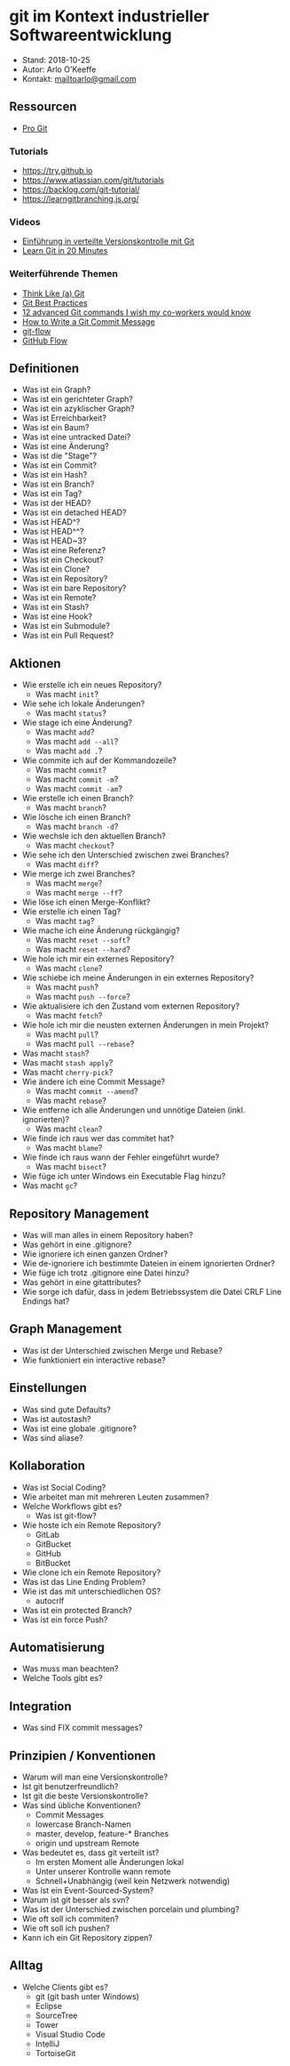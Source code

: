 # git im Kontext industrieller Softwareentwicklung

*   Stand: 2018-10-25
*   Autor: Arlo O'Keeffe
*   Kontakt: mailtoarlo@gmail.com

## Ressourcen

*   [Pro Git](https://git-scm.com/book/en/v2)

### Tutorials

*   https://try.github.io
*   https://www.atlassian.com/git/tutorials
*   https://backlog.com/git-tutorial/
*   https://learngitbranching.js.org/

### Videos

*   [Einführung in verteilte Versionskontrolle mit Git
    ](https://www.youtube.com/watch?v=mPWMtyKYFUI)
*   [Learn Git in 20 Minutes](https://www.youtube.com/watch?v=Y9XZQO1n_7c)

### Weiterführende Themen

*   [Think Like (a) Git](http://think-like-a-git.net/)
*   [Git Best Practices](http://sethrobertson.github.io/GitBestPractices/)
*   [12 advanced Git commands I wish my co-workers would know
    ](http://www.askaswiss.com/2016/01/12-useful-advanced-git-commands.html)
*   [How to Write a Git Commit Message
    ](https://chris.beams.io/posts/git-commit/)
*   [git-flow](https://nvie.com/posts/a-successful-git-branching-model/)
*   [GitHub Flow](https://guides.github.com/introduction/flow/)

## Definitionen

*   Was ist ein Graph?
*   Was ist ein gerichteter Graph?
*   Was ist ein azyklischer Graph?
*   Was ist Erreichbarkeit?
*   Was ist ein Baum?
*   Was ist eine untracked Datei?
*   Was ist eine Änderung?
*   Was ist die "Stage"?
*   Was ist ein Commit?
*   Was ist ein Hash?
*   Was ist ein Branch?
*   Was ist ein Tag?
*   Was ist der HEAD?
*   Was ist ein detached HEAD?
*   Was ist HEAD^?
*   Was ist HEAD^^?
*   Was ist HEAD~3?
*   Was ist eine Referenz?
*   Was ist ein Checkout?
*   Was ist ein Clone?
*   Was ist ein Repository?
*   Was ist ein bare Repository?
*   Was ist ein Remote?
*   Was ist ein Stash?
*   Was ist eine Hook?
*   Was ist ein Submodule?
*   Was ist ein Pull Request?

## Aktionen

*   Wie erstelle ich ein neues Repository?
    *   Was macht `init`?
*   Wie sehe ich lokale Änderungen?
    *   Was macht `status`?
*   Wie stage ich eine Änderung?
    *   Was macht `add`?
    *   Was macht `add --all`?
    *   Was macht `add .`?
*   Wie commite ich auf der Kommandozeile?
    *   Was macht `commit`?
    *   Was macht `commit -m`?
    *   Was macht `commit -am`?
*   Wie erstelle ich einen Branch?
    *   Was macht `branch`?
*   Wie lösche ich einen Branch?
    *   Was macht `branch -d`?
*   Wie wechsle ich den aktuellen Branch?
    *   Was macht `checkout`?
*   Wie sehe ich den Unterschied zwischen zwei Branches?
    *   Was macht `diff`?
*   Wie merge ich zwei Branches?
    *   Was macht `merge`?
    *   Was macht `merge --ff`?
*   Wie löse ich einen Merge-Konflikt?
*   Wie erstelle ich einen Tag?
    *   Was macht `tag`?
*   Wie mache ich eine Änderung rückgängig?
    *   Was macht `reset --soft`?
    *   Was macht `reset --hard`?
*   Wie hole ich mir ein externes Repository?
    *   Was macht `clone`?
*   Wie schiebe ich meine Änderungen in ein externes Repository?
    *   Was macht `push`?
    *   Was macht `push --force`?
*   Wie aktualisiere ich den Zustand vom externen Repository?
    *   Was macht `fetch`?
*   Wie hole ich mir die neusten externen Änderungen in mein Projekt?
    *   Was macht `pull`?
    *   Was macht `pull --rebase`?
*   Was macht `stash`?
*   Was macht `stash apply`?
*   Was macht `cherry-pick`?
*   Wie ändere ich eine Commit Message?
    *   Was macht `commit --amend`?
    *   Was macht `rebase`?
*   Wie entferne ich alle Änderungen und unnötige Dateien (inkl. ignorierten)?
    *   Was macht `clean`?
*   Wie finde ich raus wer das commitet hat?
    *   Was macht `blame`?
*   Wie finde ich raus wann der Fehler eingeführt wurde?
    *   Was macht `bisect`?
*   Wie füge ich unter Windows ein Executable Flag hinzu?
*   Was macht `gc`?

## Repository Management

*   Was will man alles in einem Repository haben?
*   Was gehört in eine .gitignore?
*   Wie ignoriere ich einen ganzen Ordner?
*   Wie de-ignoriere ich bestimmte Dateien in einem ignorierten Ordner?
*   Wie füge ich trotz .gitignore eine Datei hinzu?
*   Was gehört in eine gitattributes?
*   Wie sorge ich dafür, dass in jedem Betriebssystem die Datei CRLF Line
    Endings hat?

## Graph Management

*   Was ist der Unterschied zwischen Merge und Rebase?
*   Wie funktioniert ein interactive rebase?

## Einstellungen

*   Was sind gute Defaults?
*   Was ist autostash?
*   Was ist eine globale .gitignore?
*   Was sind aliase?

## Kollaboration

*   Was ist Social Coding?
*   Wie arbeitet man mit mehreren Leuten zusammen?
*   Welche Workflows gibt es?
    *   Was ist git-flow?
*   Wie hoste ich ein Remote Repository?
    *   GitLab
    *   GitBucket
    *   GitHub
    *   BitBucket
*   Wie clone ich ein Remote Repository?
*   Was ist das Line Ending Problem?
*   Wie ist das mit unterschiedlichen OS?
    *   autocrlf
*   Was ist ein protected Branch?
*   Was ist ein force Push?

## Automatisierung

*   Was muss man beachten?
*   Welche Tools gibt es?

## Integration

*   Was sind FIX commit messages?

## Prinzipien / Konventionen

*   Warum will man eine Versionskontrolle?
*   Ist git benutzerfreundlich?
*   Ist git die beste Versionskontrolle?
*   Was sind übliche Konventionen?
    *   Commit Messages
    *   lowercase Branch-Namen
    *   master, develop, feature-* Branches
    *   origin und upstream Remote
*   Was bedeutet es, dass git verteilt ist?
    *   Im ersten Moment alle Änderungen lokal
    *   Unter unserer Kontrolle wann remote
    *   Schnell+Unabhängig (weil kein Netzwerk notwendig)
*   Was ist ein Event-Sourced-System?
*   Warum ist git besser als svn?
*   Was ist der Unterschied zwischen porcelain und plumbing?
*   Wie oft soll ich commiten?
*   Wie oft soll ich pushen?
*   Kann ich ein Git Repository zippen?

## Alltag

*   Welche Clients gibt es?
    *   git (git bash unter Windows)
    *   Eclipse
    *   SourceTree
    *   Tower
    *   Visual Studio Code
    *   IntelliJ
    *   TortoiseGit
